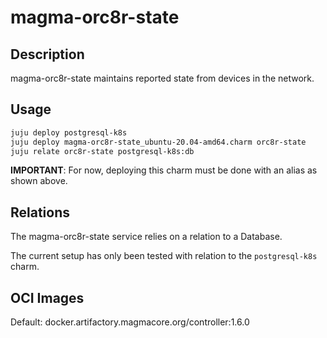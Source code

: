 # magma-orc8r-state

## Description
magma-orc8r-state maintains reported state from devices in the network.

## Usage

```bash
juju deploy postgresql-k8s
juju deploy magma-orc8r-state_ubuntu-20.04-amd64.charm orc8r-state
juju relate orc8r-state postgresql-k8s:db
```

**IMPORTANT**: For now, deploying this charm must be done with an alias as shown above.

## Relations

The magma-orc8r-state service relies on a relation to a Database. 

The current setup has only been tested with relation to the `postgresql-k8s` charm.

## OCI Images

Default: docker.artifactory.magmacore.org/controller:1.6.0
